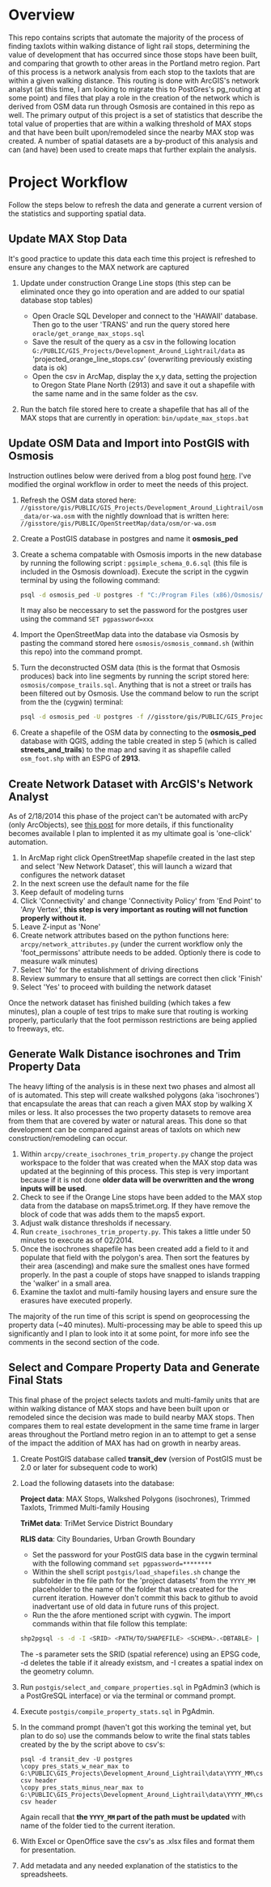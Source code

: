 # Overview

This repo contains scripts that automate the majority of the process of finding taxlots within walking distance of light rail stops, determining the value of development that has occurred since those stops have been built, and comparing that growth to other areas in the Portland metro region.  Part of this process is a network analysis from each stop to the taxlots that are within a given walking distance.  This routing is done with ArcGIS's network analsyt (at this time, I am looking to migrate this to PostGres's pg_routing at some point) and files that play a role in the creation of the network which is derived from OSM data run through Osmosis are contained in this repo as well.  The primary output of this project is a set of statistics that describe the total value of properties that are within a walking threshold of MAX stops and that have been built upon/remodeled since the nearby MAX stop was created.  A number of spatial datasets are a by-product of this analysis and can (and have) been used to create maps that further explain the analysis.

# Project Workflow

Follow the steps below to refresh the data and generate a current version of the statistics and supporting spatial data.

## Update MAX Stop Data

It's good practice to update this data each time this project is refreshed to ensure any changes to the MAX network are captured

1. Update under construction Orange Line stops (this step can be eliminated once they go into operation and are added to our spatial database stop tables)
    * Open Oracle SQL Developer and connect to the 'HAWAII' database.  Then go to the user 'TRANS' and run the query stored here `oracle/get_orange_max_stops.sql`
    * Save the result of the query as a csv in the following location `G:/PUBLIC/GIS_Projects/Development_Around_Lightrail/data` as 'projected_orange_line_stops.csv' (overwriting previously existing data is ok)
    * Open the csv in ArcMap, display the x,y data, setting the projection to Oregon State Plane North (2913) and save it out a shapefile with the same name and in the same folder as the csv.

2. Run the batch file stored here to create a shapefile that has all of the MAX stops that are currently in operation: `bin/update_max_stops.bat`

## Update OSM Data and Import into PostGIS with Osmosis

Instruction outlines below were derived from a blog post found [here](http://skipperkongen.dk/2012/08/02/import-osm-data-into-postgis-using-osmosis/).  I've modified the orginal workflow in order to meet the needs of this project.

1. Refresh the OSM data stored here: `//gisstore/gis/PUBLIC/GIS_Projects/Development_Around_Lightrail/osm_data/or-wa.osm` with the nightly download that is written here: `//gisstore/gis/PUBLIC/OpenStreetMap/data/osm/or-wa.osm`
2. Create a PostGIS database in postgres and name it **osmosis_ped**
3. Create a schema compatable with Osmosis imports in the new database by running the following script : `pgsimple_schema_0.6.sql` (this file is included in the Osmosis download).  Execute the script in the cygwin terminal by using the following command:

    ```bash
    psql -d osmosis_ped -U postgres -f "C:/Program Files (x86)/Osmosis/script/pgsimple_schema_0.6.sql"
    ```
    It may also be neccessary to set the password for the postgres user using the command `SET pgpassword=xxx`

4. Import the OpenStreetMap data into the database via Osmosis by pasting the command stored here `osmosis/osmosis_command.sh` (within this repo) into the command prompt.
5. Turn the deconstructed OSM data (this is the format that Osmosis produces) back into line segments by running the script stored here: `osmosis/compose_trails.sql`.  Anything that is not a street or trails has been filtered out by Osmosis.  Use the command below to run the script from the the (cygwin) terminal:

    ```bash
    psql -d osmosis_ped -U postgres -f //gisstore/gis/PUBLIC/GIS_Projects/Development_Around_Lightrail/github/dev-near-lightrail/osmosis/compose_trails.sql
    ```

6. Create a shapefile of the OSM data by connecting to the **osmosis_ped** database with QGIS, adding the table created in step 5 (which is called **streets_and_trails**) to the map and saving it as shapefile called `osm_foot.shp` with an ESPG of **2913**.

## Create Network Dataset with ArcGIS's Network Analyst

As of 2/18/2014 this phase of the project can't be automated with arcPy (only ArcObjects), see [this post](http://gis.stackexchange.com/questions/59971/how-to-create-network-dataset-for-network-assistant-using-arcpy) for more details, if this functionality becomes available I plan to implented it as my ultimate goal is 'one-click' automation.

1. In ArcMap right click OpenStreetMap shapefile created in the last step and select 'New Network Dataset', this will launch a wizard that configures the network dataset
2. In the next screen use the default name for the file
3. Keep default of modeling turns
4. Click 'Connectivity' and change 'Connectivity Policy' from 'End Point' to 'Any Vertex', **this step is very important as routing will not function properly without it.**
5. Leave Z-input as 'None'
6. Create network attributes based on the python functions here: `arcpy/network_attributes.py` (under the current workflow only the 'foot_permissons' attribute needs to be added.  Optionly there is code to measure walk minutes) 
7. Select 'No' for the establishment of driving directions
8. Review summary to ensure that all settings are correct then click 'Finish'
9. Select 'Yes' to proceed with building the network dataset

Once the network dataset has finished building (which takes a few minutes), plan a couple of test trips to make sure that routing is working properly, particularly that the foot permisson restrictions are being applied to freeways, etc.

## Generate Walk Distance isochrones and Trim Property Data

The heavy lifting of the analysis is in these next two phases and almost all of is automated. This step will create walkshed polygons (aka 'isochrones') that encapsulate the areas that can reach a given MAX stop by walking X miles or less.  It also processes the two property datasets to remove area from them that are covered by water or natural areas.  This done so that development can be compared against areas of taxlots on which new construction/remodeling can occur.

1. Within `arcpy/create_isochrones_trim_property.py` change the project workspace to the folder that was created when the MAX stop data was updated at the beginning of this process.  This step is very important because if it is not done **older data will be overwritten and the wrong inputs will be used**.
2. Check to see if the Orange Line stops have been added to the MAX stop data from the database on maps5.trimet.org.  If they have remove the block of code that was adds them to the maps5 export.
3. Adjust walk distance thresholds if necessary.
4. Run `create_isochrones_trim_property.py`.  This takes a little under 50 minutes to execute as of 02/2014.
5. Once the isochrones shapefile has been created add a field to it and populate that field with the polygon's area.  Then sort the features by their area (ascending) and make sure the smallest ones have formed properly.  In the past a couple of stops have snapped to islands trapping the 'walker' in a small area.
6. Examine the taxlot and multi-family housing layers and ensure sure the erasures have executed properly.

The majority of the run time of this script is spend on geoprocessing the property data (~40 minutes).  Multi-processing may be able to speed this up significantly and I plan to look into it at some point, for more info see the comments in the second section of the code.

## Select and Compare Property Data and Generate Final Stats

This final phase of the project selects taxlots and multi-family units that are within walking distance of MAX stops and have been built upon or remodeled since the decision was made to build nearby MAX stops.   Then compares them to real estate development in the same time frame in larger areas throughout the Portland metro region in an to attempt to get a sense of the impact the addition of MAX has had on growth in nearby areas.

1. Create PostGIS database called **transit_dev** (version of PostGIS must be 2.0 or later for subsequent code to work) 
2. Load the following datasets into the database:
    
   **Project data**: MAX Stops, Walkshed Polygons (isochrones), Trimmed Taxlots, Trimmed Multi-family Housing
   
   **TriMet data**: TriMet Service District Boundary
    
   **RLIS data**: City Boundaries, Urban Growth Boundary
    * Set the password for your PostGIS data base in the cygwin terminal with the following command `set pgpassword=********`
    * Within the shell script `postgis/load_shapefiles.sh` change the subfolder in the file path for the 'project datasets' from the `YYYY_MM` placeholder to the name of the folder that was created for the current iteration.  However don't commit this back to github to avoid inadvertant use of old data in future runs of this project.
    * Run the the afore mentioned script with cygwin.  The import commands within that file follow this template:
    
    ```bash
    shp2pgsql -s -d -I <SRID> <PATH/TO/SHAPEFILE> <SCHEMA>.<DBTABLE> | psql -U <USERNAME> -d <DATABASE>
    ```

    The -s parameter sets the SRID (spatial reference) using an EPSG code, -d deletes the table if it already existsm, and -I creates a spatial index on the geometry column. 

3. Run `postgis/select_and_compare_properties.sql` in PgAdmin3 (which is a PostGreSQL interface) or via the terminal or command prompt.
4. Execute `postgis/compile_property_stats.sql` in PgAdmin.
5. In the command prompt (haven't got this working the teminal yet, but plan to do so) use the commands below to write the final stats tables created by the by the script above to csv's:
    
    ```
    psql -d transit_dev -U postgres
    \copy pres_stats_w_near_max to G:\PUBLIC\GIS_Projects\Development_Around_Lightrail\data\YYYY_MM\csv\max_dev_stats_w_near_props.csv csv header
    \copy pres_stats_minus_near_max to G:\PUBLIC\GIS_Projects\Development_Around_Lightrail\data\YYYY_MM\csv\max_dev_stats_minus_near_props.csv csv header
    ```
    Again recall that **the `YYYY_MM` part of the path must be updated** with name of the folder tied to the current iteration.

6. With Excel or OpenOffice save the csv's as .xlsx files and format them for presentation.
7. Add metadata and any needed explanation of the statistics to the spreadsheets.